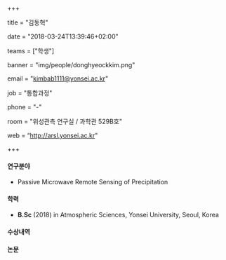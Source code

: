 +++
title = "김동혁"
date = "2018-03-24T13:39:46+02:00"
teams = ["학생"]
banner = "img/people/donghyeockkim.png"
email = "kimbab1111@yonsei.ac.kr"
job = "통합과정"
phone = "-"
room = "위성관측 연구실 / 과학관 529B호"
web = “http://arsl.yonsei.ac.kr"
+++

#### 연구분야
+ Passive Microwave Remote Sensing of Precipitation

#### 학력
 + **B.Sc** (2018) in Atmospheric Sciences, Yonsei University, Seoul, Korea

#### 수상내역


#### 논문

